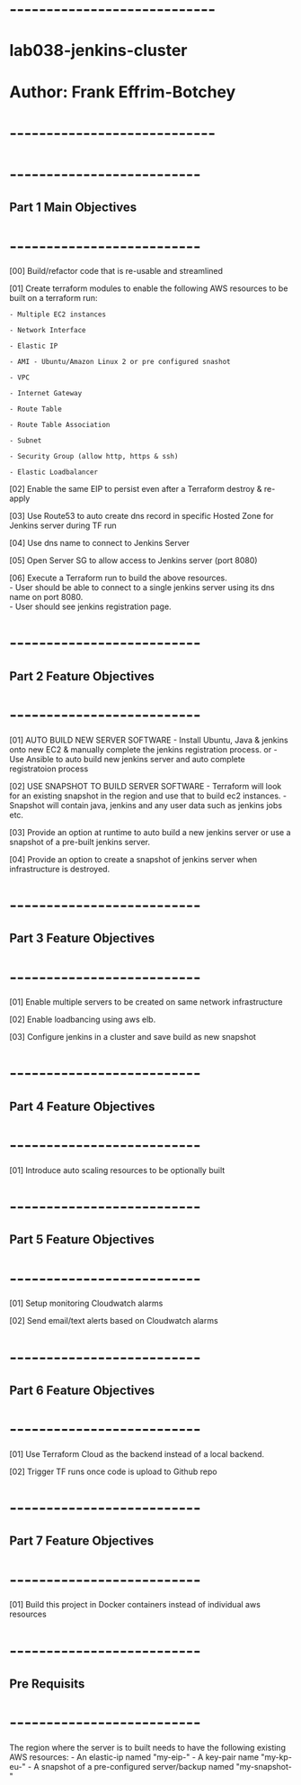 # ----------------------------
# lab038-jenkins-cluster
# Author: Frank Effrim-Botchey
# ----------------------------


# --------------------------
## Part 1 Main Objectives
# --------------------------
[00] Build/refactor code that is re-usable and streamlined

[01] Create terraform modules to enable the following AWS resources to be built on a terraform run: 

    - Multiple EC2 instances

    - Network Interface 

    - Elastic IP 

    - AMI - Ubuntu/Amazon Linux 2 or pre configured snashot

    - VPC 

    - Internet Gateway

    - Route Table

    - Route Table Association

    - Subnet

    - Security Group (allow http, https & ssh)

    - Elastic Loadbalancer

[02] Enable the same EIP to persist even after a Terraform destroy & re-apply 

[03] Use Route53 to auto create dns record in specific Hosted Zone for Jenkins server during TF run 

[04] Use dns name to connect to Jenkins Server

[05] Open Server SG to allow access to Jenkins server (port 8080) 

[06] Execute a Terraform run to build the above resources.  
        - User should be able to connect to a single jenkins server using its dns name on port 8080.  
        - User should see jenkins registration page.


# --------------------------
## Part 2 Feature Objectives
# --------------------------

[01] AUTO BUILD NEW SERVER SOFTWARE
        - Install Ubuntu, Java & jenkins onto new EC2 & manually complete the jenkins registration process.
        or
        - Use Ansible to auto build new jenkins server and auto complete registratoion process

[02] USE SNAPSHOT TO BUILD SERVER SOFTWARE
        - Terraform will look for an existing snapshot in the region and use that to build ec2 instances.
        - Snapshot will contain java, jenkins and any user data such as jenkins jobs etc.

[03] Provide an option at runtime to auto build a new jenkins server or use a snapshot of a pre-built jenkins server.

[04] Provide an option to create a snapshot of jenkins server when infrastructure is destroyed.


# --------------------------
## Part 3 Feature Objectives
# --------------------------

[01] Enable multiple servers to be created on same network infrastructure

[02] Enable loadbancing using aws elb.

[03] Configure jenkins in a cluster and save build as new snapshot


# --------------------------
## Part 4 Feature Objectives
# --------------------------

[01] Introduce auto scaling resources to be optionally built


# --------------------------
## Part 5 Feature Objectives
# --------------------------

[01] Setup monitoring Cloudwatch alarms

[02] Send email/text alerts based on Cloudwatch alarms

# --------------------------
## Part 6 Feature Objectives
# --------------------------

[01] Use Terraform Cloud as the backend instead of a local backend. 

[02] Trigger TF runs once code is upload to Github repo



# --------------------------
## Part 7 Feature Objectives
# --------------------------

[01] Build this project in Docker containers instead of individual aws resources



# --------------------------
## Pre Requisits
# --------------------------
The region where the server is to built needs to have the following existing AWS resources:
        - An elastic-ip named "my-eip-<region>"
        - A key-pair name "my-kp-eu-<region>"
        - A snapshot of a pre-configured server/backup named "my-snapshot-<region>"  
